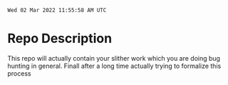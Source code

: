`Wed 02 Mar 2022 11:55:58 AM UTC`

# Repo Description 

This repo will actually contain your slither work which you are doing bug hunting in general. Finall after a long time actually trying to formalize this process

